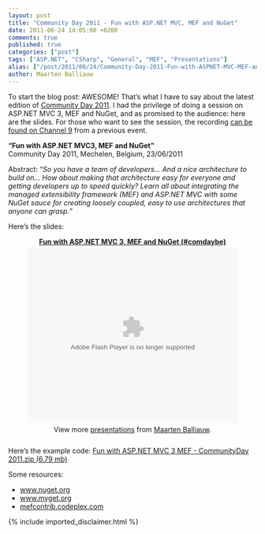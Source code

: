 ```yaml
---
layout: post
title: "Community Day 2011 - Fun with ASP.NET MVC, MEF and NuGet"
date: 2011-06-24 14:05:00 +0200
comments: true
published: true
categories: ["post"]
tags: ["ASP.NET", "CSharp", "General", "MEF", "Presentations"]
alias: ["/post/2011/06/24/Community-Day-2011-Fun-with-ASPNET-MVC-MEF-and-NuGet.aspx", "/post/2011/06/24/community-day-2011-fun-with-aspnet-mvc-mef-and-nuget.aspx"]
author: Maarten Balliauw
---
```

<p>To start the blog post: AWESOME! That&rsquo;s what I have to say about the latest edition of <a href="http://www.communityday.be" target="_blank">Community Day 2011</a>. I had the privilege of doing a session on ASP.NET MVC 3, MEF and NuGet, and as promised to the audience: here are the slides. For those who want to see the session, the recording <a href="/post/2011/04/14/Slides-for-my-talk-at-MIX11-Fun-with-ASPNET-MVC-3-MEF-and-NuGet.aspx" target="_blank">can be found on Channel 9</a> from a previous event.</p>
<p><strong>&ldquo;Fun with ASP.NET MVC3, MEF and NuGet&rdquo; <br /></strong>Community Day 2011, Mechelen, Belgium, 23/06/2011</p>
<p>Abstract: &ldquo;<em>So you have a team of developers&hellip; And a nice architecture to build on&hellip; How about making that architecture easy for everyone and getting developers up to speed quickly? Learn all about integrating the managed extensibility framework (MEF) and ASP.NET MVC with some NuGet sauce for creating loosely coupled, easy to use architectures that anyone can grasp.</em>&rdquo;</p>
<p>Here&rsquo;s the slides:</p>

<div style="width:100%;text-align:center;" id="__ss_8411592"><strong style="display:block;margin:12px 0 4px"><a href="http://www.slideshare.net/maartenba/fun-with-aspnet-mvc-3-mef-and-nuget-comdaybe" title="Fun with ASP.NET MVC 3, MEF and NuGet (#comdaybe)">Fun with ASP.NET MVC 3, MEF and NuGet (#comdaybe)</a></strong><object id="__sse8411592" width="425" height="355"><param name="movie" value="http://static.slidesharecdn.com/swf/ssplayer2.swf?doc=funwithasp-netmvc3mef-communityday2011-110624065700-phpapp02&stripped_title=fun-with-aspnet-mvc-3-mef-and-nuget-comdaybe&userName=maartenba" /><param name="allowFullScreen" value="true"/><param name="allowScriptAccess" value="always"/><embed name="__sse8411592" src="http://static.slidesharecdn.com/swf/ssplayer2.swf?doc=funwithasp-netmvc3mef-communityday2011-110624065700-phpapp02&stripped_title=fun-with-aspnet-mvc-3-mef-and-nuget-comdaybe&userName=maartenba" type="application/x-shockwave-flash" allowscriptaccess="always" allowfullscreen="true" width="425" height="355"></embed></object><div style="padding:5px 0 12px">View more <a href="http://www.slideshare.net/">presentations</a> from <a href="http://www.slideshare.net/maartenba">Maarten Balliauw</a>.</div></div>

<p>Here&rsquo;s the example code: <a href="/files/2011/6/Fun+with+ASP.NET+MVC+3+MEF+-+CommunityDay+2011.zip">Fun with ASP.NET MVC 3 MEF - CommunityDay 2011.zip (6.79 mb)</a></p>
<p>Some resources:</p>
<ul>
<li><a href="http://www.nuget.org">www.nuget.org</a></li>
<li><a href="http://www.myget.org">www.myget.org</a></li>
<li><a href="http://mefcontrib.codeplex.com" target="_blank">mefcontrib.codeplex.com</a></li>
</ul>
{% include imported_disclaimer.html %}

